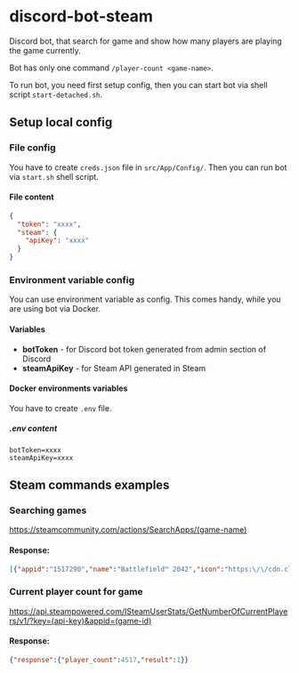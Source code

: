 # discord-bot-steam
Discord bot, that search for game and show how many players are playing the game currently.

Bot has only one command `/player-count <game-name>`.

To run bot, you need first setup config, then you can
start bot via shell script `start-detached.sh`.

## Setup local config
### File config
You have to create `creds.json` file in `src/App/Config/`. 
Then you can run bot via `start.sh` shell script.

#### File content
```json
{
  "token": "xxxx",
  "steam": {
    "apiKey": "xxxx"
  }
}
```

### Environment variable config
You can use environment variable as config. This comes handy, while you are using bot via Docker.

#### Variables
 * **botToken** - for Discord bot token generated from admin section of Discord
 * **steamApiKey** - for Steam API generated in Steam

#### Docker environments variables
You have to create `.env` file.

##### .env content
```env
botToken=xxxx
steamApiKey=xxxx
```

## Steam commands examples
### Searching games
https://steamcommunity.com/actions/SearchApps/(game-name)

#### Response:
```json
[{"appid":"1517290","name":"Battlefield™ 2042","icon":"https:\/\/cdn.cloudflare.steamstatic.com\/steamcommunity\/public\/images\/apps\/1517290\/dc805cd05c36a1b26f4eb57b64301e6708e20776.jpg","logo":"https:\/\/cdn.cloudflare.steamstatic.com\/steam\/apps\/1517290\/capsule_184x69.jpg"}]
```

### Current player count for game
https://api.steampowered.com/ISteamUserStats/GetNumberOfCurrentPlayers/v1/?key=(api-key)&appid=(game-id)

#### Response:
```json
{"response":{"player_count":4517,"result":1}}
```
